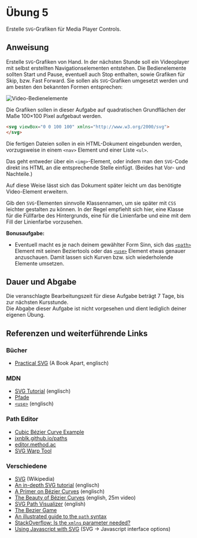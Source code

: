 # Übung 5

Erstelle `SVG`-Grafiken für Media Player Controls.

## Anweisung

Erstelle `SVG`-Grafiken von Hand. In der nächsten Stunde soll ein Videoplayer mit selbst erstellten Navigationselementen entstehen. Die Bedienelemente sollten Start und Pause, eventuell auch Stop enthalten, sowie Grafiken für Skip, bzw. Fast Forward. Sie sollen als `SVG`-Grafiken umgesetzt werden und am besten den bekannten Formen entsprechen:

![Video-Bedienelemente](https://user-images.githubusercontent.com/1279725/73025089-3e6df500-3e2f-11ea-8b60-761e8c4e5892.png)

Die Grafiken sollen in dieser Aufgabe auf quadratischen Grundflächen der Maße 100×100 Pixel aufgebaut werden.

```html
<svg viewBox="0 0 100 100" xmlns="http://www.w3.org/2000/svg">
</svg>
```

Die fertigen Dateien sollen in ein HTML-Dokument eingebunden werden, vorzugsweise in einem `<nav>` Element und einer Liste `<ul>`.

Das geht entweder über ein `<img>`-Element, oder indem man den `SVG`-Code direkt ins HTML an die entsprechende Stelle einfügt. (Beides hat Vor- und Nachteile.)

Auf diese Weise lässt sich das Dokument später leicht um das benötigte Video-Element erweitern.

Gib den `SVG`-Elementen sinnvolle Klassennamen, um sie später mit `CSS` leichter gestalten zu können. In der Regel empfiehlt sich hier, eine Klasse für die Füllfarbe des Hintergrunds, eine für die Linienfarbe und eine mit dem Fill der Linienfarbe vorzusehen.

**Bonusaufgabe:**

- Eventuell macht es je nach deinem gewählter Form Sinn, sich das [`<path>`](https://developer.mozilla.org/de/docs/Web/SVG/Tutorial/Pfade) Element mit seinen Beziertools oder das [`<use>`](https://developer.mozilla.org/en-US/docs/Web/SVG/Element/use) Element etwas genauer anzuschauen. Damit lassen sich Kurven bzw. sich wiederholende Elemente umsetzen.


## Dauer und Abgabe

Die veranschlagte Bearbeitungszeit für diese Aufgabe beträgt 7 Tage, bis zur nächsten Kursstunde.  
Die Abgabe dieser Aufgabe ist nicht vorgesehen und dient lediglich deiner eigenen Übung.

## Referenzen und weiterführende Links

### Bücher

- [Practical SVG](https://abookapart.com/products/practical-svg) (A Book Apart, englisch)

### MDN

- [SVG Tutorial](https://developer.mozilla.org/en-US/docs/Web/SVG/Tutorial) (englisch)
- [Pfade](https://developer.mozilla.org/de/docs/Web/SVG/Tutorial/Pfade)
- [`<use>`](https://developer.mozilla.org/en-US/docs/Web/SVG/Element/use) (englisch)

### Path Editor

- [Cubic Bézier Curve Example](http://blogs.sitepointstatic.com/examples/tech/svg-curves/cubic-curve.html)
- [jxnblk.github.io/paths](https://jxnblk.github.io/paths/)
- [editor.method.ac](https://editor.method.ac)
- [SVG Warp Tool](https://pavellaptev.github.io/warp-svg/)

### Verschiedene

- [SVG](https://de.wikipedia.org/wiki/Scalable_Vector_Graphics) (Wikipedia)
- [An in-depth SVG tutorial](https://flaviocopes.com/svg/) (englisch)
- [A Primer on Bézier Curves](https://pomax.github.io/bezierinfo/) (englisch)
- [The Beauty of Bézier Curves](https://www.youtube.com/watch?v=aVwxzDHniEw) (english, 25m video)
- [SVG Path Visualizer](https://svg-path-visualizer.netlify.app/) (english)
- [The Bezier Game](https://bezier.method.ac)
- [An illustrated guide to the `path` syntax](https://css-tricks.com/svg-path-syntax-illustrated-guide/)
- [StackOverflow: Is the `xmlns` parameter needed?](https://stackoverflow.com/a/34249810/3625228)
- [Using Javascript with SVG](https://www.petercollingridge.co.uk/tutorials/svg/interactive/javascript/) (SVG -> Javascript interface options)
